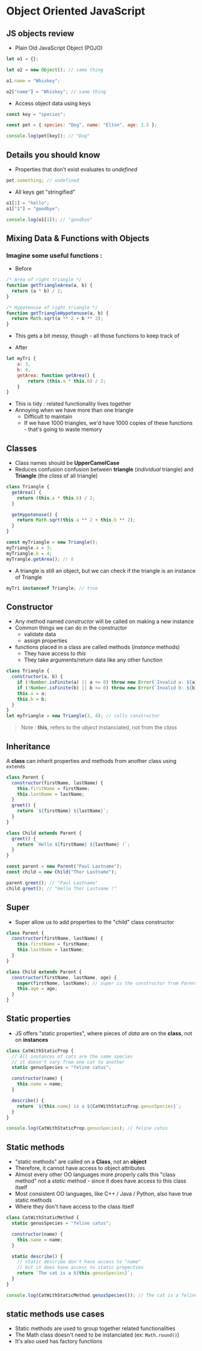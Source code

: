 # Object Oriented JavaScript

## JS objects review

- Plain Old JavaScript Object (POJO)

```js
let o1 = {};

let o2 = new Object(); // same thing

o1.name = "Whiskey";

o2["name"] = "Whiskey"; // same thing
```

- Access object data using keys

```js
const key = "species";

const pet = { species: "Dog", name: "Elton", age: 1.5 };

console.log(pet[key]); // "Dog"
```

## Details you should know

- Properties that don't exist evaluates to _undefined_

```js
pet.something; // undefined
```

- All keys get "stringified"

```js
o1[1] = "hello";
o1["1"] = "goodbye";

console.log(o1[1]); // "goodbye"
```

## Mixing Data & Functions with Objects

### Imagine some useful functions :

- Before

```js
/* Area of right triangle */
function getTriangleArea(a, b) {
  return (a * b) / 2;
}

/* Hypotenuse of right triangle */
function getTriangleHypotenuse(a, b) {
  return Math.sqrt(a ** 2 + b ** 2);
}
```

- This gets a bit messy, though - all those functions to keep track of

- After

```js
let myTri {
    a: 3,
    b: 4,
    getArea: function getArea() {
        return (this.a * this.b) / 2;
    }
}
```

- This is tidy : related functionality lives together
- Annoying when we have more than one triangle
  - Difficult to maintain
  - If we have 1000 triangles, we'd have 1000 copies of these functions - that's going to waste memory

## Classes

- Class names should be **UpperCamelCase**
- Reduces confusion confusion between **triangle** (_individual_ triangle) and **Triangle** (the _class_ of all triangle)

```js
class Triangle {
  getArea() {
    return (this.a * this.b) / 2;
  }

  getHypotenuse() {
    return Math.sqrt(this.a ** 2 + this.b ** 2);
  }
}

const myTriangle = new Triangle();
myTriangle.a = 3;
myTriangle.b = 4;
myTrangle.getArea(); // 6
```

- A triangle is still an object, but we can check if the triangle is an instance of Triangle

```js
myTri instanceof Triangle; // true
```

## Constructor

- Any method named _constructor_ will be called on making a new instance
- Common things we can do in the constructor
  - validate data
  - assign properties
- functions placed in a class are called methods (_instance_ methods)
  - They have access to _this_
  - They take arguments/return data like any other function

```js
class Triangle {
  constructor(a, b) {
    if (!Number.isFinite(a) || a <= 0) throw new Error(`Invalid a: ${a}`);
    if (!Number.isFinite(b) || b <= 0) throw new Error(`Invalid b: ${b}`);
    this.a = a;
    this.b = b;
  }
}
let myTriangle = new Triangle(3, 4); // calls constructor
```

> Note : **this**, refers to the _object_ instanciated, not from the _class_

## Inheritance

A **class** can inherit properties and methods from another class using `extends`

```js
class Parent {
  constructor(firstName, lastName) {
    this.firstName = firstName;
    this.lastName = lastName;
  }
  greet() {
    return `${firstName} ${lastName}`;
  }
}

class Child extends Parent {
  greet() {
    return `Hello ${firstName} ${lastName} !`;
  }
}

const parent = new Parent("Paul Lastname");
const child = new Child("Thor Lastname");

parent.greet(); // "Paul Lastname"
child.greet(); // "Hello Thor Lastname !"
```

## Super

- Super allow us to add properties to the "child" class constructor

```js
class Parent {
  constructor(firstName, lastName) {
    this.firstName = firstName;
    this.lastName = lastName;
  }
}

class Child extends Parent {
  constructor(firstName, lastName, age) {
    super(firstName, lastName); // super is the constructor from Parent
    this.age = age;
  }
}
```

## Static properties

- JS offers "static properties", where pieces of _data_ are on the **class**, not on **instances**

```js
class CatWithStaticProp {
  // All instances of cats are the same species
  // it doesn't vary from one cat to another
  static genusSpecies = "feline catus";

  constructor(name) {
    this.name = name;
  }

  describe() {
    return `${this.name} is a ${CatWithStaticProp.genusSpecies}`;
  }
}

console.log(CatWithStaticProp.genusSpecies); // feline catus
```

## Static methods

- "static methods" are called on a **Class**, not an **object**
- Therefore, it cannot have access to object attributes
- Almost every other OO languages more properly calls this "class method"
  not a _static_ method - since it does have access to this class itself
- Most consistent OO languages, like C++ / Java / Python, also have true static methods
- Where they don't have access to the class itself

```js
class CatWithStaticMethod {
  static genusSpecies = "feline catus";

  constructor(name) {
    this.name = name;
  }

  static describe() {
    // static describe don't have access to "name"
    // but it does have access to static properties
    return `The cat is a ${this.genusSpecies}`;
  }
}

console.log(CatWithStaticMethod.genusSpecies()); // The cat is a feline catus
```

## static methods use cases

- Static methods are used to group together related functionalities
- The Math class doesn't need to be instanciated (ex: `Math.round()`)
- It's also used has factory functions
